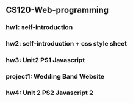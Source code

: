 ## CS120-Web-programming
### hw1: self-introduction
### hw2: self-introduction + css style sheet
### hw3: Unit2 PS1 Javascript
### project1: Wedding Band Website
### hw4: Unit 2 PS2 Javascript 2
